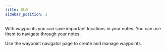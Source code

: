 ```yaml
---
title: 航点
sidebar_position: 2
---
```


With waypoints you can save important locations in your notes. You can use them to navigate through your notes.

Use the waypoint navigator page to create and manage waypoints.
